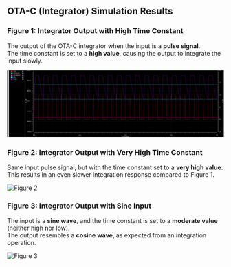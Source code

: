 ## OTA-C (Integrator) Simulation Results

### Figure 1: Integrator Output with High Time Constant
The output of the OTA-C integrator when the input is a **pulse signal**.  
The time constant is set to a **high value**, causing the output to integrate the input slowly.

![Figure 1](https://github.com/priyanshu-saurabh/Sigma-Delta-ADC/blob/main/S-D%20ADC/reports/Integrator%20(OTA-C)/Figure%201.png)



### Figure 2: Integrator Output with Very High Time Constant
Same input pulse signal, but with the time constant set to a **very high value**.  
This results in an even slower integration response compared to Figure 1.

![Figure 2](docs/integrator_very_high_tc.png)



### Figure 3: Integrator Output with Sine Input
The input is a **sine wave**, and the time constant is set to a **moderate value** (neither high nor low).  
The output resembles a **cosine wave**, as expected from an integration operation.

![Figure 3](docs/integrator_sine_input.png)
